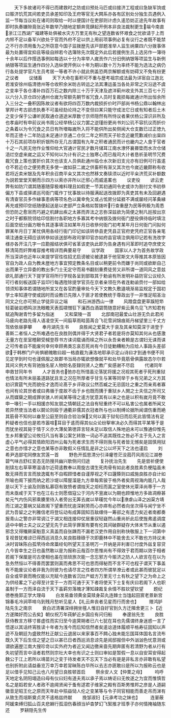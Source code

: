 <!-- { "loadSidebar": true } -->
　　天下多故诸司不得已而建救时之防或曰预处马匹或曰接济工程或曰急缺军饷或曰赈济饥荒其间若吏员承差知印及王府等官无大闗系亦各有区别处分独生员遇例入监一节每当议处在诸司则取给一时以便国计在吏部则计虑久逺恐妨正途先年故事有即时执奏嫌隙竟张近年数举乃随地定额奔竞肆起开例本非良法裁制更生端今南直浙江江西湖广福建等处俱被水灾方万里无有秋之望连数省怀艰食之忧欲请于上而内帑不足以备军兴欲处于官而外府不足以供上用前项事例必复有议行之者既不能禁之不行亦须用蚤为之所窃意今国子监拨歴先该戸部题准举人监生纳粟四六分拨事体最为处置得宜抑且等级自辨若今选簿除先次既定外此后若援例生员上选另作一簿待十余年以后作撘选事例如每选以十分为率举人嵗贡作六分旧例纳银等项监生与新例纳银等项监生通作四分入选纵使开例以十年为期以数十万为率终不能为选法之病仍行各处提学官凡生员考居一等者不许小就此例盖恐两京解额或有妨碍又不免有纷更之议者
　　议储畜
　　天下大命在畜积可不重与歴考祖宗成法最为详宻自江迤北若淮安徐州临清徳州等仓收积余米昉古转运之法其漕运虽当各处非常之灾沿途不虞之变率于各仓凑补四百万石之数内除三十万于天津及遮洋蓟州收支外其三百七十万以六分入京仓四分通州仓嵗为常额先朝节省冗食人员时复裁损每嵗通计所出恒余所入三分之一叠积因陈故议者有欲将四百万数内裁损折价时戸部尚书杨公鼎以翰林出掌邦计考古郤虑执奏不可虽经劾论持之不变但曰某只能守成法它日或有知者后土木之变少保于公谦听民取通仓道途米厚数寸京师隠然有所恃议者果伏杨公深识非所及也孝庙时有申前议尚书周公经举杨公议力罢之逆瑾纷更尚书刘公玑不容抗议而折价之条着以为令冗食之员日有所増每嵗所入将不能供所出矣侧闻大仓支数已过正徳九年而正徳十二年防运未足通计京通二仓仅二年之积而天子轸念近畿荒歉减价出粜四十万石其前项存积折银所存无几古谓国有九年之积者通民而计也畿内之人食于官者十之一凡民无他作业惟仰给大官通计官民才数月储耳江南水潦怀襄昬垫而水次仓储浥烂空虚来嵗之运又不知何以为计有识之士独寒心而已哉司大计者恳祈圣明节冗费裁冗食上策也罢折价其次也该支人员俱赴通州临仓水次新旧支兊亦有旧例可行虽逺仓不若近仓之便劳费无多使一嵗如获二嵗之供畜积有渐又其次也今嵗近畿颇称有收若将近卖米银及先年积余召商平籴又其次也然移文奏牍须以近时平籴济荒买补额数为説若堂堂天朝而示四方以索亦非所以迁邪心而威逺畧也
　　议吏役
　　谚云吏弊有如防穴谓其随塞随穿极难料理且如假吏一节其初通同令史或诈为劄付文书初叅偏方下县或驿递巡司衙门辄作丁忧事故以待服满起送改拨即为真吏其有未及回避遇有清查官员多作縁事患病等项名色以冀幸免又或占恡房分延捱不满或屡经问革夤縁再充或预印空纸随便起送是以吏部严立条格如暂拨听行查重歴为民等例极为周悉但恐防之愈宻而巧避之机肆出疾之太甚而弄法之志弥深兹欲为简便之制凡廵按出京之时于都察院领给印信劄付各职地方多寡其考中纳银及拨何衙门歴役俱待临时填注后面空纸分画方眼令其逐事填注如某年月日收叅何衙门初考某年月日何衙门问拟何罪某年月日丁某忧俱用各经行衙门印记如该转叅县吏凭县正官府吏凭府正官各亲笔填注通查无碍应该转叅如该送部布政司掌印官亦如府县官填注俱用印记若有洗改字様亦各开注几字一应勘报结状俱可省革该吏执此即为告身遇有问革即时追夺庶使文移清简而奸弊难容推考精详而典要易守
　　议学政
　　国家以人才为首务故学政所当深讲也近年以来提学官徃徃招尤启谤被论被逮甚于他官斯文大辱推其本原皆因官自为政人自为教未歴地方事宜预定教条名目或以稍更前令而嫌于尚同或欲断自己出而果于立异委的教出多门士无定守而易书翻刻重费徒劳又非所谓一道同风之意兹欲礼部通行天下提学官将所行学规各呈到部取其于勅谕有所发明补益防官公议经久可行者刻板送国子监印行每遇陞除提学官员在京者亲领在外者连勅谕赍付一部如给领须知事体若谓随地所宣又在各官酌量审处今天下文教久敷邉境渐易监规定于国初学士率知遵守使或因时而设教已先限人于匪才若使教统于尊政出于一非惟足昭圣治同文之化亦可预止学徒异议之端
　　和石洲游西山一律
　　风蹬盘盘更草蹊短笻轻葛破岩栖鸣淙洗眼瞻天表孤啸憎狂下瀼西白酒碧筒随意好紫云黄鸟见飞齐知君有赋追陶谢青竹多留为指迷
　　又和棠陵一首
　　北邸南冠最爱山壮游无负此君闲马疲向老路先得人语凌空天一间翦草雨畦茵苒合飞花雪涧锦痕斑丹梯望里三千丈方驾依依昼夣攀
　　奉月湖先生书
　　良胜闻之爱莫大于哀及其亲知莫深于进登于善斯二者恒人之所难遇也在良胜则偶并得于大贤君子者若是将亦莫知其何从也感激无量方在垩室稽颡受椷登荐书方诔词载诵而椟之所以永吾亲者赖是古谓妇无诔而诔之可传者自不能废何幸何幸顾弗类忘哀忍死尚有今日徒勦糟粕为应给人事路头差郤欲于韩栁门户尚惧褫魄敢曰超一格直截为濓洛地耶承示定山诗曰才到通书便不同见定学到时句也谨佩服之故郡书当局亦辄欲想像就平和处毕竟筋骨俱露故态尔尔若其间义例大有背驰独名宦人物昉名臣録则贤人之教广矣感谢不尽启
　　代诸同年申救甘同年书
　　人才首务也弛亦在所惜虽沦落犹将援之况视其死者乎死刑重狱也情法有所未丽虽道路犹且言之况在所厚者乎甘生与某等同举于乡有兄弟之义方其初识賔筵气充而貌任才逸而论髙于乡评政议公然否臧之无忌固壮之重之而亲焉者寡也间有论其世者或曰弗循于度故不齿于乡也既而搆于重狱乡人閧之士夫信之所司又从而媒蘖之期成罪状骇人听闻某等得之逺方犹意其有以来之也是以积有嵗月竟不敢申一喙引一手以相援亦知友朋之情朝廷之法自有轻重终不可以私害公也属者所闻又若异然使当法者以鬬论则殴于通衢非儒其衣冠者所与也以制缚论据所闻谓伤重而絶其筋骨不知何以畚至公庭至则自合验治保又何以寘于狱旬日而后死此皆情法有足矜疑者也信也是若市嚣喧耳目于逺而得其似众论纷挐审决必久而得其平某等于是而犹坐视其毙于情于义亦大薄矣第徳菲言轻未足以取信人殊地逈未可以豫通仰惟先生乡邦重望公论攸归凡当有事公案乞转致一词必不追其既徃之咎必不主于先入之言虚心平气必得其情欧阳泗州云每为死者求生而不得则我与死者皆无憾矣是固慎用狱之意也亦惜才之意也某等亦非敢假义任情乱是非之公以坏天下之法也谨启
　　刘希尹选部宅同僚友赏莲一首
　　野色开孤思清分引泽癯苍茫没菰荇风雨见江湖巻碧气味古舒红变态无防搜共幽兴欹侧问归途
　　复孙抚治先生
　　先是尝祈便使削牍左右草草寒温语尔近荷逺教奉以周旋古谓生死肉骨有如此者良胜素负梗隘虽未敢无择而言言而放逸辄有不自暇顾惜者自谨厚视之不曰籧篨则曰戚施良胜亦自计如所喻也阁下披而纳之若沙堤以障屋溜是九方臯每索骏于格外者矣周视海内能几人哉是以天下士谕及则致私慕窃有致愤者谓烛天之炬枉而寘之室使休光覃泽尚専于一方而未亟咸于天下也在江右士则愿借寇公于河内不亶嵗以为期也顾惟地方多故凋瘵甚矣元气内伤风邪乘腠里待入者旁出无筭去嵗以旱暵忧今年以潦虐山泽之凶渠方靖而江湖之蔓祸又延故阁下望重而忧逾深躬劳而心亦瘁有必然者向坐次得与闻宁坐不武为吾留之之判雅信老将登坛动有成筭固知百敌缳侍一筹郤之有遗力矣近者南都奏报青山之警亦非常调江于湖又相连接仰仗居重驭轻嶷然山重尚祈此后使旌弗逺调度适中中朝士夫之议之望无先于此简孚罪案有要有伦其间破群疑存大体末节从重以遏邪念又得殱厥渠魁意义真盖而自张踈而不漏老汉吏作用自别称快敬服上下一词第中复视昔犹难谅已得西巡消息久矣良胜碌碌于次即鹿林中不能舍去义不敢也方持议未决时冐昧陈白孤茕待命席藁经旬所望天王圣明万一开纳是非利害已付度外兹复容贷凢今皆幸生之日也虽然敢以是为报称云哉百尔思惟尚有不得效于君而期以效于相者若阁下保厘是司古使相也虽在琐琐旅次能一念忘邪方今赈济之防人人欲言在在以为急务然恒以不得善而罢罢则寘而弗思不可也思而得秘而不言不可也程子谓天下事盖有不能废议论者非我为则彼为也请尽言之徃者四方所谓旱潦云者或此甚而彼犹足以自全或早衰而晩仅能以充赋今连数省沉灶产蛙方万里无寸土有秋之望下之为命上之为供经畧之下必得至计宜于一方而可通于天下者将使天下士复有庆曰若阁下人也职虽制于一方而泽自流于天下虽羁穷落魄才薄知疎裁复余情不胜钦望钦望
　　题纪徳巻挽郭正学大理母
　　白发易垂领黄金莫赎身茹丸连棘士当馌起田賔老景新宫锦春毛冷涧苹啼乌到残月愁听见星人【礼云奔丧者见星而行而舍也】
　　赠鸿胪陆先生之南京
　　衰白迟清署深绯拥坐氊人惟旧自好官到久方迁隣舍更三卜【近方遂隣好而公去矣】朝仪祝万年莼鲈近乡国应有问归船
　　奉邃翁先生
　　良胜获侍教言方移寸晷虚徃而实归至今逾蓂朔者已六七犹在耳也先儒谓终身迷惑一言了悟遂以其话终宵胜读十年者为浅今而后知信然者矣逺谂道体履顺平格寿征固知以声迹不及朝廷为盛致然杜正献公云退居以来家事百不闗心独未能忘国耳体国名言流布既久天下后生信之望之日以甚已日者西巡消息谅先是阅邸报但中外汹汹色忧意测或谓欲遍歴江南大搜珍竒以实外府为者近又闻边徼来啬先期奔匿有若清野为者从行有失初望而言中沮者若然则宗社大幸也有识之士则曰审如是暂假一息以自安耳安得起魏公于江上若所以靖苗刘之变于待发者天不忘天下当必有是是非私言亦非敢有私望也别折附此请益垂览万幸万幸若冐昧陈白毕所以去志亦匪敢曰是所以为报称云也是足以借手见知己云也八月望日良胜顿首启
　　祭余安人文【仲栗之母】
　　呜呼天地定名阴阳翊造曰母有仪曰妇有道夫焉以承子焉以帱讵曰无攸遂之为宜而惟慎哲名之是蹈若安人者政不逾阈贤闻于蚤有逑君子维家之殿有百斯男惟邦之彦是人道嗣徽音足昭王化之原而天年赴中殒益恸人伦之变某等与令子同官相能而善走吊而涕有从致生而俎斯奠贞灵不逺格兹终献
　　挽邹淑妇【元承考功之妹也】
　　连翣蔽阿媛束缚归狐山百夫悲婣行孤泪伤春顔当垆杳梦幻飞絮推才班季子亦何情掩袖随东还
　　罗耕隠先生传
